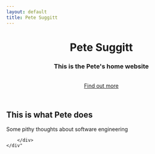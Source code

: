 ```yaml
---
layout: default
title: Pete Suggitt
---
```


<header id="top" class="header">
    <div class="text-vertical-center">
        <h1 class="animated fadeInUp">Pete Suggitt</h1>
        <h3 class="animated fadeInUp">This is the Pete's home website</h3>
        <br>
        <div>
            <a href="#about" class="btn btn-dark btn-lg animated fadeInUp">Find out more</a>
        </div>
    </div>
</header>

<!-- about -->
<section id="about" class="about">
    <div class="container">
        <div class="col-lg-12 text-center">
            <h2>This is what Pete does</h2>
            <p class="lead">Some pithy thoughts about software engineering</p>
        </div>
    </div>
</section>

<!-- services -->
<section id="services" class="services bg-primary">
    <div class="container">
        <div class="row text-center">
            
        </div>
    </div"
</section>


<footer>
    <p align="center"><a href="https://github.com/suggitpe"><i class="fa fa-github fa-2x"></i></a></p>
</footer>